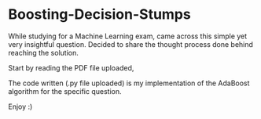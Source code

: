 # Boosting-Decision-Stumps

While studying for a Machine Learning exam, came across this simple yet very insightful question. 
Decided to share the thought process done behind reaching the solution. 

Start by reading the PDF file uploaded, 

The code written (.py file uploaded) is my implementation of the AdaBoost algorithm for the specific question. 

Enjoy :)
